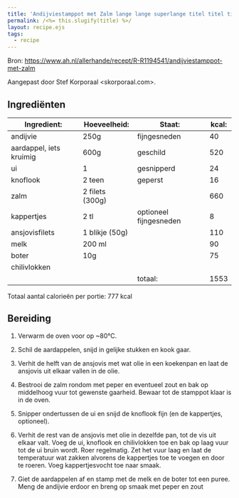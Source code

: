 ```yaml
---
title: 'Andijviestamppot met Zalm lange lange superlange titel titel titel lange lange superlange titel titel titel'
permalink: /<%= this.slugify(title) %>/
layout: recipe.ejs
tags:
  - recipe
---
```


Bron: <https://www.ah.nl/allerhande/recept/R-R1194541/andijviestamppot-met-zalm>

Aangepast door Stef Korporaal <skorporaal.com>.

## Ingrediënten

| Ingredient:             | Hoeveelheid:    | Staat:                 | kcal: |
| ----------------------- | --------------- | ---------------------- | ----- |
| andijvie                | 250g            | fijngesneden           | 40    |
| aardappel, iets kruimig | 600g            | geschild               | 520   |
| ui                      | 1               | gesnipperd             | 24    |
| knoflook                | 2 teen          | geperst                | 16    |
| zalm                    | 2 filets (300g) |                        | 660   |
| kappertjes              | 2 tl            | optioneel fijngesneden | 8     |
| ansjovisfilets          | 1 blikje (50g)  |                        | 110   |
| melk                    | 200 ml          |                        | 90    |
| boter                   | 10g             |                        | 75    |
| chilivlokken            |                 |                        |       |
|                         |                 | totaal:                | 1553  |

Totaal aantal calorieën per portie: 777 kcal

## Bereiding

1. Verwarm de oven voor op ~80°C.

1. Schil de aardappelen, snijd in gelijke stukken en kook gaar.

1. Verhit de helft van de ansjovis met wat olie in een koekenpan en laat de ansjovis uit elkaar vallen in de olie.

1. Bestrooi de zalm rondom met peper en eventueel zout en bak op middelhoog vuur tot gewenste gaarheid. Bewaar tot de stamppot klaar is in de oven.

1. Snipper ondertussen de ui en snijd de knoflook fijn (en de kappertjes, optioneel).

1. Verhit de rest van de ansjovis met olie in dezelfde pan, tot de vis uit elkaar valt. Voeg de ui, knoflook en chilivlokken toe en bak op laag vuur tot de ui bruin wordt. Roer regelmatig. Zet het vuur laag en laat de temperatuur wat zakken alvorens de kappertjes toe te voegen en door te roeren. Voeg kappertjesvocht toe naar smaak.

1. Giet de aardappelen af en stamp met de melk en de boter tot een puree. Meng de andijvie erdoor en breng op smaak met peper en zout
